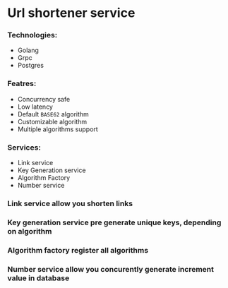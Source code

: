 # Url shortener service 
### Technologies:
- Golang 
- Grpc
- Postgres

### Featres:
- Concurrency safe
- Low latency
- Default <code>BASE62</code> algorithm
- Customizable algorithm
- Multiple algorithms support

### Services:
- Link service 
- Key Generation service
- Algorithm Factory
- Number service

### Link service allow you shorten links
### Key generation service pre generate unique keys, depending on algorithm 
### Algorithm factory register all algorithms 
### Number service allow you concurently generate increment value in database



